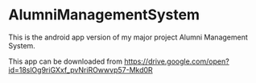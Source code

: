 # AlumniManagementSystem

This is the android app version of my major project Alumni Management System.

This app can be downloaded from https://drive.google.com/open?id=18slOg9riGXxf_pvNriROwwvp57-Mkd0R
